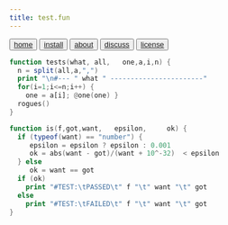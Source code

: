 ```yaml
---
title: test.fun
---
```


<button class="button button1"><a href="/simpleai/index>home">home</a></button>
<button class="button button2"><a href="/simpleai/INSTALL>install">install</a></button>
<button class="button button1"><a href="/simpleai/ABOUT>doc">about</a></button>
<button class="button button2"><a href="http://github.com/timm/simpleai/issues>discuss">discuss</a></button>
<button class="button button1"><a href="/simpleai/LICENSE">license</a></button>

```awk
function tests(what, all,   one,a,i,n) {
  n = split(all,a,",")
  print "\n#--- " what " -----------------------"
  for(i=1;i<=n;i++) { 
    one = a[i]; @one(one) }
  rogues()
}
```


```awk
function is(f,got,want,   epsilon,     ok) {
  if (typeof(want) == "number") {
     epsilon = epsilon ? epsilon : 0.001
     ok = abs(want - got)/(want + 10^-32)  < epsilon
  } else
     ok = want == got
  if (ok) 
    print "#TEST:\tPASSED\t" f "\t" want "\t" got 
  else 
    print "#TEST:\tFAILED\t" f "\t" want "\t" got 
}
```

